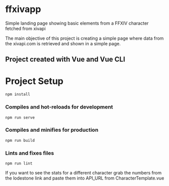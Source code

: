 # ffxivapp

Simple landing page showing basic elements from a FFXIV character fetched from xivapi

The main objective of this project is creating a simple page where data from the xivapi.com is retrieved and shown in a simple page.

## Project created with Vue and Vue CLI

# Project Setup

```
npm install
```

### Compiles and hot-reloads for development
```
npm run serve
```

### Compiles and minifies for production
```
npm run build
```

### Lints and fixes files
```
npm run lint
```

If you want to see the stats for a different character grab the numbers from the lodestone link and paste them into API_URL from CharacterTemplate.vue
